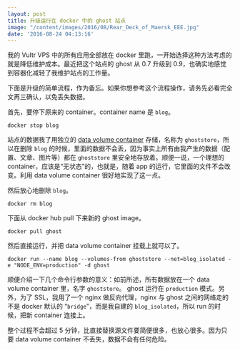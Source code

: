 ```yaml
---
layout: post
title: 升级运行在 docker 中的 ghost 站点
image: "/content/images/2016/08/Rear_Deck_of_Maersk_EEE.jpg"
date: '2016-08-24 04:13:16'
---
```


我的 Vultr VPS 中的所有应用全部放在 docker 里跑，一开始选择这种方法考虑的就是降低维护成本。最近把这个站点的 ghost 从 0.7 升级到 0.9，也确实地感觉到容器化减轻了我维护站点的工作量。

下面是升级的简单流程，作为备忘。如果你想参考这个流程操作，请务先必看完全文再三确认，以免丢失数据。

首先，要停下原来的 container。container name 是 `blog`。

```
docker stop blog
```

站点的数据我了用独立的 [data volume container](https://docs.docker.com/engine/tutorials/dockervolumes/#/creating-and-mounting-a-data-volume-container) 存储，名称为 `ghoststore`，所以在删除 `blog` 的时候，里面的数据不会丢，因为事实上所有由我产生的数据（配置、文章、图片等）都在 `ghoststore` 里安全地存放着。顺便一说，一个理想的 container，应该是“无状态”的，也就是，随着 app 的运行，它里面的文件不会改变。利用 data volume container 很好地实现了这一点。

然后放心地删除 `blog`。

```
docker rm blog
```

下面从 docker hub pull 下来新的 ghost image。

```
docker pull ghost
```

然后直接运行，并把 data volume container 挂载上就可以了。

```
docker run --name blog --volumes-from ghoststore --net=blog_isolated -e "NODE_ENV=production" -d ghost
```

顺便介绍一下几个命令行参数的意义：如前所述，所有数据放在一个 data volume container 里，名字 `ghoststore`。 ghost 运行在 `production` 模式。另外，为了 SSL，我用了一个 nginx 做反向代理，nginx 与 ghost 之间的网络走的不是 docker 默认的 “`bridge`”，而是我自建的 `blog_isolated`，所以 run 的时候，把新 container 连接上。

整个过程不会超过 5 分钟，比直接替换源文件要简便很多，也放心很多。因为只要 data volume container 不丢失，数据不会有任何危险。